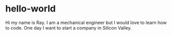 # hello-world

Hi my name is Ray. I am a mechanical engineer but I would love to learn how to code.
One day I want to start a company in Silicon Valley.
